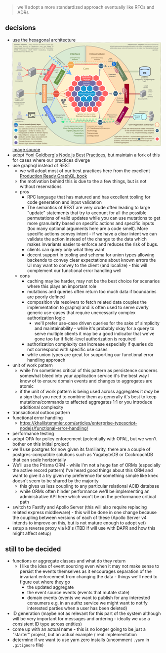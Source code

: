 > we'll adopt a more standardized approach eventually like RFCs and ADRs

## decisions

- use the hexagonal architecture
  ![hexagonal architecture diagram](/assets/DomainDrivenHexagon.png)
  [image source](https://github.com/Sairyss/domain-driven-hexagon/blob/master/README.md)
- adopt [Yoni Goldberg's Node.js Best Practices](https://github.com/goldbergyoni/nodebestpractices), but maintain a fork of this for cases where our practices diverge
- use graphql instead of REST
  - we will adopt most of our best practices here from the excellent [Production Ready GraphQL book](https://book.productionreadygraphql.com/)
  - the motivation behind this is due to the a few things, but is not without reservations
  - pros
    - RPC language that has matured and has excellent tooling for code generation and input validation
    - The semantics of REST are very crude often leading to large "update" statements that try to account for all the possible permutations of valid updates while you can use mutations to get more granularity based on specific actions and specific inputs (too many optional arguments here are a code smell). More specific actions convey intent - if we have a clear intent we can validate the action instead of the change to the data which makes invariants easier to enforce and reduces the risk of bugs.
    - clients can query only what they want
    - decent support in tooling and schema for union types allowing backends to convey clear expectations about known errors the UI may want to convey to the client (and localize) - this will complement our functional error handling well
  - cons
    - caching may be harder, may not be the best choice for scenarios where this plays an important role
    - mutations and queries often return too much data if boundaries are poorly defined
    - composition via resolvers to fetch related data couples the implementation to graphql and is often used to serve overly generic use-cases that require unecessarily complex authorization logic
      - we'll prefer use-case driven queries for the sake of simplicity and maintainability - while it's probably okay for a query to serve multiple clients it may be a good indicator that we've gone too far if field-level authorization is required
    - authorization complexity can increase especially if queries do not correspond with specific use cases
    - while union types are great for supporting our functional error handling approach
- unit of work pattern
  - while I'm sometimes critical of this pattern as persistence concerns somewhat bleed into your application service it's the best way I know of to ensure domain events and changes to aggregates are atomic
  - if the unit of work pattern is being used across aggregates it _may_ be a sign that you need to combine them as generally it's best to keep mutations/commands to affected aggregates 1:1 or you introduce additional complexity
- transactional outbox pattern
- functional error handling
  - https://khalilstemmler.com/articles/enterprise-typescript-nodejs/functional-error-handling/
- performance testing
- adopt OPA for policy enforcement (potentially with OPAL, but we won't bother on this initial project)
- we'll use postgres for now given its familiarity, there are a couple of postgres-compatible solutions such as YugabyteDB or CockroachDB that can scale horizontally
- We'll use the Prisma ORM - while I'm not a huge fan of ORMs (especially the active record pattern) I've heard good things about this ORM and want to give it a try given my preference for something simple like knex doesn't seem to be shared by the majority
  - this gives us less coupling to any particular relational ACID database
  - while ORMs often hinder performance we'll be implementing an administrative API here which won't be on the performance critical path
- switch to Fastify and Apollo Server (this will also require replacing related express middleware) - this will be done in one change because the coupling between versions of each of these (Apollo Server v4 intends to improve on this, but is not mature enough to adopt yet)
- setup a reverse proxy via k8's (TBD if will use with DAPR and how this might affect setup)

## still to be decided

- functions or aggregate classes and what do they return
  - I like the idea of event sourcing even when it may not make sense to persist the events themselves as it encourages separation of the invariant enforcement from changing the data - things we'll need to figure out where they go
    - the updated aggregate
    - the event source events (events that mutate state)
    - domain events (events we want to publish for any interested consumers e.g. in an authz service we might want to notify interested parties when a user has been deleted)
- ID generation (maybe not as relevant for this part of the system although will be very important for messages and ordering - ideally we use a consistent ID type across entities)
- come up with an actual name - this is no longer going to be just a "starter" project, but an actual example / real implementation
- determine if we want to use yarn zero installs (uncomment `.yarn` in `.gitignore` file)
